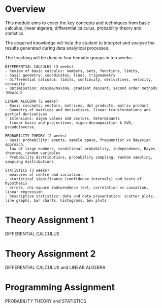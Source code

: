 # Overview
This module aims to cover the key concepts and techniques from basic calculus, linear algebra,  differential calculus, probability theory and statistics.

The acquired knowledge will help the student to interpret and analyse the results generated during data analytical processes.

 

The teaching will be done in four hematic groups in  ten weeks:

    DIFFERENTIAL CALCULUS (3 weeks)
    - Review of basic calculus: numbers, sets, functions, limits,
    - basic geometry: coordinates, lines, trigonometry
    - Differential calculus: limits, continuity, derivatives, velocity, concavity
    - Optimisation: minima/maxima, gradient descent, second order methods (Newton)
   
    LINEAR ALGEBRA (2 weeks)
    - Basic concepts: vectors, matrices, dot products, matrix product
    - Geometry of matrices and derivatives, linear transformations and partial derivatives
    - Extensions: eigen values and vectors, determinants
      linear basis and projections, eigen-decomposition & SVD, pseudoinverse.

    PROBABILITY THEORY (2 weeks)
    - Basic probability: events, sample space, frequentist vs Bayesian approach,
      law of large numbers, conditional probability, independence, Bayes theorem, random variables
    - Probability distributions, probability sampling, random sampling, sampling distributions

    STATISTICS (3 weeks)
    - measures of centre and variation,
    - statistical significance (confidence intervals) and tests of hypothesis
    - errors, chi-square independence test, correlation vs causation, linear regression
    - Descriptive statistics: data and data presentation: scatter plots, line graphs, bar charts, histograms, box plots

# Theory Assignment 1
DIFFERENTIAL CALCULUS

# Theory Assignment 2
DIFFERENTIAL CALCULUS and LINEAR ALGEBRA

# Programming Assignment
PROBABILITY THEORY and STATISTICS
